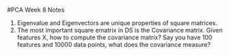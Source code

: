 #PCA Week 8 Notes
1. Eigenvalue and Eigenvectors are unique properties of square matrices.
2. The most important square ematrix in DS is the Covariance matrix. Given features X, how to compute the covariance matrix? 
Say you have 100 features and 10000 data points, what does the covariance measure?

